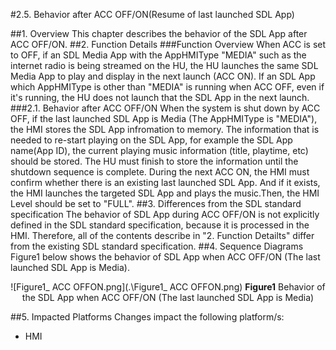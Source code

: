 #2.5. Behavior after ACC OFF/ON(Resume of last launched SDL App)

##1. Overview
This chapter describes the behavior of the SDL App after ACC OFF/ON.
##2. Function Details
###Function Overview
When ACC is set to OFF, if an SDL Media App with the AppHMIType "MEDIA" such as the internet radio is being streamed on the HU,  the HU launches the same SDL Media App  to play and display in the next launch (ACC ON).
If an SDL App which AppHMIType is other than "MEDIA" is running when ACC OFF, even if it's running, the HU does not launch that the SDL App in the next launch.
###2.1. Behavior after ACC OFF/ON
When the system is shut down by ACC OFF, if the last launched SDL App is Media (The AppHMIType is "MEDIA"), the HMI stores the SDL App infromation to memory.
The information that is needed to re-start playing on the SDL App, for example the SDL App name(App ID), the current playing music information (title, playtime, etc) should be stored.
The HU must finish to store the information until the shutdown sequence is complete. During the next ACC ON, the HMI must confirm whether there is an existing last launched SDL App.
And if it exists, the HMI launches the targeted SDL App and plays the music.Then, the HMI Level should be set to "FULL".
##3. Differences from the SDL standard specification
The behavior of SDL App during ACC OFF/ON is not explicitly defined in the SDL standard specification, because it is processed in the HMI.
Therefore, all of the contents describe in "2. Function Detailts" differ from the existing SDL standard specification.
##4. Sequence Diagrams
Figure1 below shows the behavior of SDL App when ACC OFF/ON (The last launched SDL App is Media).

<div style="text-align: center;">

![Figure1_ ACC OFFON.png](.\Figure1_ ACC OFFON.png)
**Figure1** Behavior of the SDL App when ACC OFF/ON (The last launched SDL App is Media)
</div>

##5. Impacted Platforms
Changes impact the following platform/s:
 - HMI